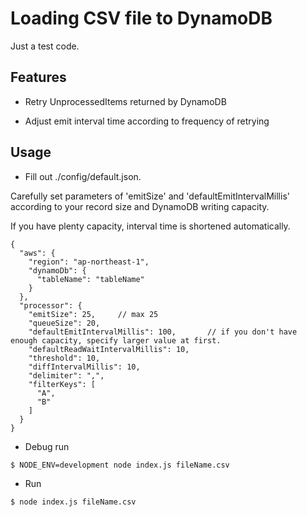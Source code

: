 # Loading CSV file to DynamoDB

Just a test code.

## Features

* Retry UnprocessedItems returned by DynamoDB

* Adjust emit interval time according to frequency of retrying

## Usage

* Fill out ./config/default.json.

Carefully set parameters of 'emitSize' and 'defaultEmitIntervalMillis' according to your record size and DynamoDB writing capacity.

If you have plenty capacity, interval time is shortened automatically.

```
{
  "aws": {
    "region": "ap-northeast-1",
    "dynamoDb": {
      "tableName": "tableName"
    }
  },
  "processor": {
    "emitSize": 25,     // max 25
    "queueSize": 20,
    "defaultEmitIntervalMillis": 100,       // if you don't have enough capacity, specify larger value at first.
    "defaultReadWaitIntervalMillis": 10,
    "threshold": 10,
    "diffIntervalMillis": 10,
    "delimiter": ",",
    "filterKeys": [
      "A",
      "B"
    ]
  }
}

```

* Debug run

```
$ NODE_ENV=development node index.js fileName.csv
```

* Run

```
$ node index.js fileName.csv
```
